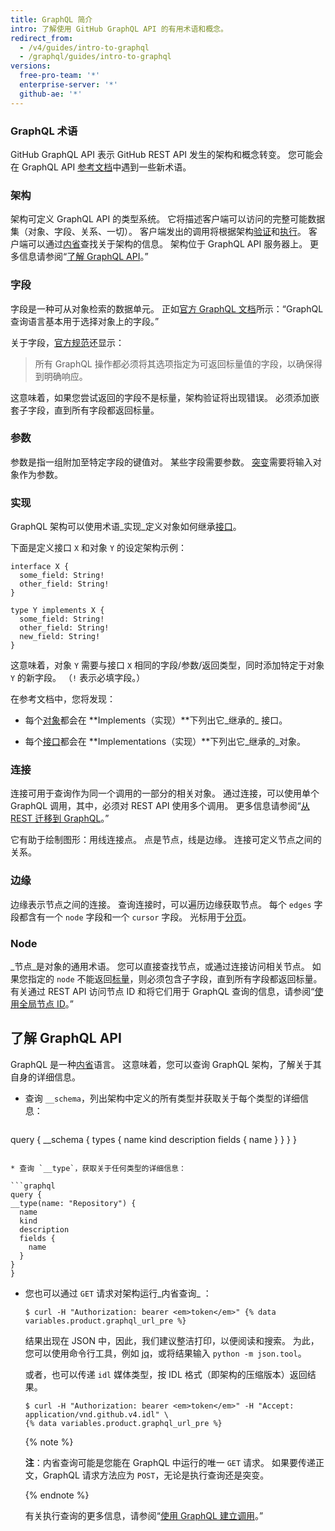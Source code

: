 ```yaml
---
title: GraphQL 简介
intro: 了解使用 GitHub GraphQL API 的有用术语和概念。
redirect_from:
  - /v4/guides/intro-to-graphql
  - /graphql/guides/intro-to-graphql
versions:
  free-pro-team: '*'
  enterprise-server: '*'
  github-ae: '*'
---
```


### GraphQL 术语

GitHub GraphQL API 表示 GitHub REST API 发生的架构和概念转变。 您可能会在 GraphQL API [参考文档](/v4/)中遇到一些新术语。

### 架构

架构可定义 GraphQL API 的类型系统。 它将描述客户端可以访问的完整可能数据集（对象、字段、关系、一切）。 客户端发出的调用将根据架构[验证](https://graphql.github.io/learn/validation/)和[执行](https://graphql.github.io/learn/execution/)。 客户端可以通过[内省](#discovering-the-graphql-api)查找关于架构的信息。 架构位于 GraphQL API 服务器上。 更多信息请参阅“[了解 GraphQL API](#discovering-the-graphql-api)。”

### 字段

字段是一种可从对象检索的数据单元。 正如[官方 GraphQL 文档](https://graphql.github.io/learn/schema/)所示：“GraphQL 查询语言基本用于选择对象上的字段。”

关于字段，[官方规范](https://graphql.github.io/graphql-spec/June2018/#sec-Language.Fields)还显示：

> 所有 GraphQL 操作都必须将其选项指定为可返回标量值的字段，以确保得到明确响应。

这意味着，如果您尝试返回的字段不是标量，架构验证将出现错误。 必须添加嵌套子字段，直到所有字段都返回标量。

### 参数

参数是指一组附加至特定字段的键值对。 某些字段需要参数。 [突变](/v4/guides/forming-calls#about-mutations)需要将输入对象作为参数。

### 实现

GraphQL 架构可以使用术语_实现_定义对象如何继承[接口](/v4/interface)。

下面是定义接口 `X` 和对象 `Y` 的设定架构示例：

```
interface X {
  some_field: String!
  other_field: String!
}

type Y implements X {
  some_field: String!
  other_field: String!
  new_field: String!
}
```

这意味着，对象 `Y` 需要与接口 `X` 相同的字段/参数/返回类型，同时添加特定于对象 `Y` 的新字段。 （`!` 表示必填字段。）

在参考文档中，您将发现：

* 每个[对象](/v4/object)都会在 **Implements（实现）**下列出它_继承的_ 接口。

* 每个[接口](/v4/interface)都会在 **Implementations（实现）**下列出它_继承的_对象。

### 连接

连接可用于查询作为同一个调用的一部分的相关对象。 通过连接，可以使用单个 GraphQL 调用，其中，必须对 REST API 使用多个调用。 更多信息请参阅“[从 REST 迁移到 GraphQL](/v4/guides/migrating-from-rest)。”

它有助于绘制图形：用线连接点。 点是节点，线是边缘。 连接可定义节点之间的关系。

### 边缘

边缘表示节点之间的连接。 查询连接时，可以遍历边缘获取节点。 每个 `edges` 字段都含有一个 `node` 字段和一个 `cursor` 字段。 光标用于[分页](https://graphql.github.io/learn/pagination/)。

### Node

_节点_是对象的通用术语。 您可以直接查找节点，或通过连接访问相关节点。 如果您指定的 `node` 不能返回[标量](/v4/scalar)，则必须包含子字段，直到所有字段都返回标量。 有关通过 REST API 访问节点 ID 和将它们用于 GraphQL 查询的信息，请参阅“[使用全局节点 ID](/v4/guides/using-global-node-ids)。”

## 了解 GraphQL API

GraphQL 是一种[内省](https://graphql.github.io/learn/introspection/)语言。 这意味着，您可以查询 GraphQL 架构，了解关于其自身的详细信息。

* 查询 `__schema`，列出架构中定义的所有类型并获取关于每个类型的详细信息：

  ```graphql
query {
  __schema {
    types {
      name
      kind
      description
      fields {
        name
      }
    }
  }
}
  ```

* 查询 `__type`，获取关于任何类型的详细信息：

  ```graphql
query {
  __type(name: "Repository") {
    name
    kind
    description
    fields {
      name
    }
  }
}
  ```

* 您也可以通过 `GET` 请求对架构运行_内省查询_ ：

  ```shell
  $ curl -H "Authorization: bearer <em>token</em>" {% data variables.product.graphql_url_pre %}
  ```

  结果出现在 JSON 中，因此，我们建议整洁打印，以便阅读和搜索。 为此，您可以使用命令行工具，例如 [jq](https://stedolan.github.io/jq/)，或将结果输入 `python -m json.tool`。

  或者，也可以传递 `idl` 媒体类型，按 IDL 格式（即架构的压缩版本）返回结果。

  ```shell
  $ curl -H "Authorization: bearer <em>token</em>" -H "Accept: application/vnd.github.v4.idl" \
  {% data variables.product.graphql_url_pre %}
  ```

  {% note %}

  **注**：内省查询可能是您能在 GraphQL 中运行的唯一 `GET` 请求。 如果要传递正文，GraphQL 请求方法应为 `POST`，无论是执行查询还是突变。

  {% endnote %}

  有关执行查询的更多信息，请参阅“[使用 GraphQL 建立调用](/v4/guides/forming-calls)。”
